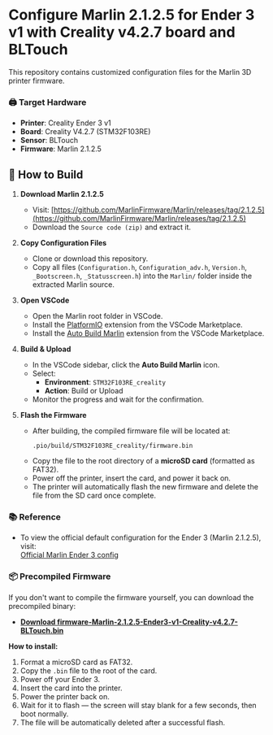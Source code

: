 # Configure Marlin 2.1.2.5 for Ender 3 v1 with Creality v4.2.7 board and BLTouch

This repository contains customized configuration files for the Marlin 3D printer firmware.

### 🖨️ Target Hardware

- **Printer**: Creality Ender 3 v1
- **Board**: Creality V4.2.7 (STM32F103RE)
- **Sensor**: BLTouch
- **Firmware**: Marlin 2.1.2.5

## 🧩 How to Build

1. **Download Marlin 2.1.2.5**
   - Visit: [https://github.com/MarlinFirmware/Marlin/releases/tag/2.1.2.5](https://github.com/MarlinFirmware/Marlin/releases/tag/2.1.2.5)
   - Download the `Source code (zip)` and extract it.

2. **Copy Configuration Files**
   - Clone or download this repository.
   - Copy all files (`Configuration.h`, `Configuration_adv.h`, `Version.h`, `_Bootscreen.h`, `_Statusscreen.h`) into the `Marlin/` folder inside the extracted Marlin source.

3. **Open VSCode**
   - Open the Marlin root folder in VSCode.
   - Install the [PlatformIO](https://platformio.org/platformio-ide) extension from the VSCode Marketplace.
   - Install the [Auto Build Marlin](https://marketplace.visualstudio.com/items?itemName=MarlinFirmware.auto-build) extension from the VSCode Marketplace.


4. **Build & Upload**
   - In the VSCode sidebar, click the **Auto Build Marlin** icon.
   - Select:
     - **Environment**: `STM32F103RE_creality`
     - **Action**: Build or Upload
   - Monitor the progress and wait for the confirmation.

5. **Flash the Firmware**
   - After building, the compiled firmware file will be located at:
     ```
     .pio/build/STM32F103RE_creality/firmware.bin
     ```
   - Copy the file to the root directory of a **microSD card** (formatted as FAT32).
   - Power off the printer, insert the card, and power it back on.
   - The printer will automatically flash the new firmware and delete the file from the SD card once complete.


### 📚 Reference

- To view the official default configuration for the Ender 3 (Marlin 2.1.2.5), visit:  
  [Official Marlin Ender 3 config](https://github.com/MarlinFirmware/Configurations/tree/release-2.1.2.5/config/examples/Creality/Ender-3)

### 📦 Precompiled Firmware

If you don't want to compile the firmware yourself, you can download the precompiled binary:

- **[Download firmware-Marlin-2.1.2.5-Ender3-v1-Creality-v4.2.7-BLTouch.bin](./firmware-Marlin-2.1.2.5-Ender3-v1-Creality-v4.2.7-BLTouch.bin)**

**How to install:**
1. Format a microSD card as FAT32.
2. Copy the `.bin` file to the root of the card.
3. Power off your Ender 3.
4. Insert the card into the printer.
5. Power the printer back on.
6. Wait for it to flash — the screen will stay blank for a few seconds, then boot normally.
7. The file will be automatically deleted after a successful flash.